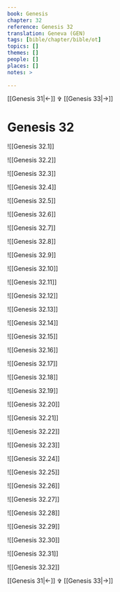 ```yaml
---
book: Genesis
chapter: 32
reference: Genesis 32
translation: Geneva (GEN)
tags: [bible/chapter/bible/ot]
topics: []
themes: []
people: []
places: []
notes: >
  
---
```


[[Genesis 31|<-]] ✞ [[Genesis 33|->]]

# Genesis 32

![[Genesis 32.1]]

![[Genesis 32.2]]

![[Genesis 32.3]]

![[Genesis 32.4]]

![[Genesis 32.5]]

![[Genesis 32.6]]

![[Genesis 32.7]]

![[Genesis 32.8]]

![[Genesis 32.9]]

![[Genesis 32.10]]

![[Genesis 32.11]]

![[Genesis 32.12]]

![[Genesis 32.13]]

![[Genesis 32.14]]

![[Genesis 32.15]]

![[Genesis 32.16]]

![[Genesis 32.17]]

![[Genesis 32.18]]

![[Genesis 32.19]]

![[Genesis 32.20]]

![[Genesis 32.21]]

![[Genesis 32.22]]

![[Genesis 32.23]]

![[Genesis 32.24]]

![[Genesis 32.25]]

![[Genesis 32.26]]

![[Genesis 32.27]]

![[Genesis 32.28]]

![[Genesis 32.29]]

![[Genesis 32.30]]

![[Genesis 32.31]]

![[Genesis 32.32]]

[[Genesis 31|<-]] ✞ [[Genesis 33|->]]
